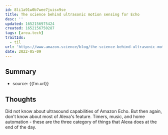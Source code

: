 ```yaml
---
id: 8li1a91w0b7wee7juisx9se
title: The science behind ultrasonic motion sensing for Echo
desc: ''
updated: 1652156975424
created: 1652156750287
tags: [area.tech]
traitIds:
  - til
url: 'https://www.amazon.science/blog/the-science-behind-ultrasonic-motion-sensing-for-echo'
date: 2022-05-09
---
```


## Summary
- source: {{fm.url}}

## Thoughts

Did not know about ultrasound capabilities of Amazon Echo. But then again, don't know about most of Alexa's feature. Timers, music, and home automation - these are the three category of things that Alexa does at the end of the day. 
